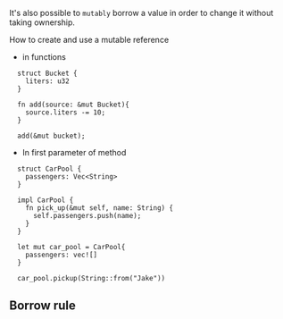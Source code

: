

It's also possible to `mutably` borrow a value in order to change it without taking ownership.

How to create and use a mutable reference
- in functions
```
  struct Bucket {
    liters: u32
  }

  fn add(source: &mut Bucket){
    source.liters -= 10;
  }

  add(&mut bucket);
```
- In first parameter of method
```
  struct CarPool {
    passengers: Vec<String>
  }

  impl CarPool {
    fn pick_up(&mut self, name: String) {
      self.passengers.push(name);
    }
  }

  let mut car_pool = CarPool{
    passengers: vec![]
  }

  car_pool.pickup(String::from("Jake"))
```

## Borrow rule
